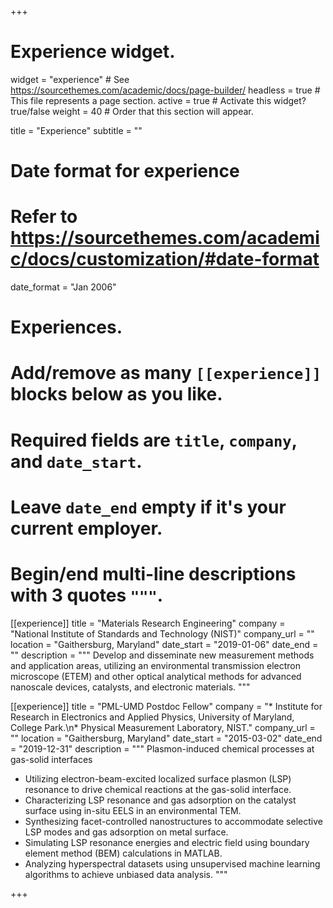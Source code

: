 +++
# Experience widget.
widget = "experience"  # See https://sourcethemes.com/academic/docs/page-builder/
headless = true  # This file represents a page section.
active = true  # Activate this widget? true/false
weight = 40  # Order that this section will appear.

title = "Experience"
subtitle = ""

# Date format for experience
#   Refer to https://sourcethemes.com/academic/docs/customization/#date-format
date_format = "Jan 2006"

# Experiences.
#   Add/remove as many `[[experience]]` blocks below as you like.
#   Required fields are `title`, `company`, and `date_start`.
#   Leave `date_end` empty if it's your current employer.
#   Begin/end multi-line descriptions with 3 quotes `"""`.
[[experience]]
  title = "Materials Research Engineering"
  company = "National Institute of Standards and Technology (NIST)"
  company_url = ""
  location = "Gaithersburg, Maryland"
  date_start = "2019-01-06"
  date_end = ""
  description = """
  Develop and disseminate new measurement methods and application areas, utilizing an environmental transmission electron microscope (ETEM) and other optical analytical methods for advanced nanoscale devices, catalysts, and electronic materials.
  """

[[experience]]
  title = "PML-UMD Postdoc Fellow"
  company = "* Institute for Research in Electronics and Applied Physics, University of Maryland, College Park.\n* Physical Measurement Laboratory, NIST."
  company_url = ""
  location = "Gaithersburg, Maryland"
  date_start = "2015-03-02"
  date_end = "2019-12-31"
  description = """
  Plasmon-induced chemical processes at gas-solid interfaces
  * Utilizing electron-beam-excited localized surface plasmon (LSP) resonance to drive chemical reactions at the gas-solid interface.
  * Characterizing LSP resonance and gas adsorption on the catalyst surface using in-situ EELS in an environmental TEM.
  * Synthesizing facet-controlled nanostructures to accommodate selective LSP modes and gas adsorption on metal surface.
  * Simulating LSP resonance energies and electric field using boundary element method (BEM) calculations in MATLAB.
  * Analyzing hyperspectral datasets using unsupervised machine learning algorithms to achieve unbiased data analysis.
  """

+++
